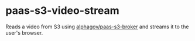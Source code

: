 paas-s3-video-stream
====================

Reads a video from S3 using [alphagov/paas-s3-broker](https://github.com/alphagov/paas-s3-broker/)
and streams it to the user's browser.


